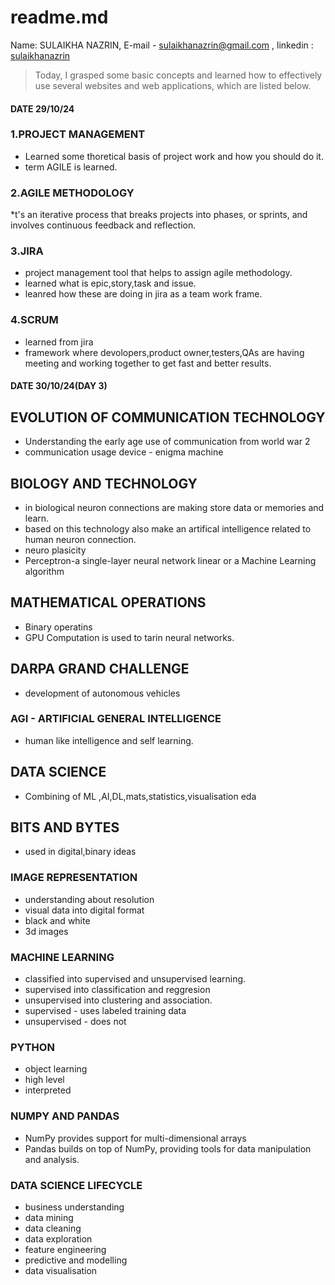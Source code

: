 # readme.md
Name: SULAIKHA NAZRIN, E-mail - sulaikhanazrin@gmail.com , linkedin : [sulaikhanazrin](www.linkedin.com/in/sulaikha-nazrin)
> Today, I grasped some basic concepts and learned how to effectively use several websites and web applications, which are listed below.

#### DATE 29/10/24 
### 1.PROJECT MANAGEMENT
* Learned some thoretical basis of project work and how you should do it.
* term AGILE is learned.
### 2.AGILE METHODOLOGY
*t's an iterative process that breaks projects into phases, or sprints, and involves continuous feedback and reflection.
### 3.JIRA
* project management tool that helps to assign agile methodology.
* learned what is epic,story,task and issue.
* leanred how these are doing in jira as a team work frame.
### 4.SCRUM
* learned from jira
* framework where devolopers,product owner,testers,QAs are having meeting and working together to get fast and better results.
#### DATE 30/10/24(DAY 3)
## EVOLUTION OF COMMUNICATION TECHNOLOGY
* Understanding the early age use of communication from world war 2
* communication usage device - enigma machine
## BIOLOGY AND TECHNOLOGY
* in biological neuron connections are making store data or memories and learn.
* based on this technology also make an artifical intelligence related to human neuron connection.
* neuro plasicity
* Perceptron-a single-layer neural network linear or a Machine Learning algorithm
## MATHEMATICAL OPERATIONS
* Binary operatins
* GPU Computation is used to tarin neural networks.
## DARPA GRAND CHALLENGE 
* development of autonomous vehicles
### AGI - ARTIFICIAL GENERAL INTELLIGENCE
* human like intelligence and self learning.
## DATA SCIENCE 
* Combining of ML ,AI,DL,mats,statistics,visualisation eda
## BITS AND BYTES 
* used in digital,binary ideas
### IMAGE REPRESENTATION
* understanding about resolution
* visual data into digital format
* black and white
* 3d images
### MACHINE LEARNING
* classified into supervised and unsupervised learning.
* supervised into classification and reggresion
* unsupervised into clustering and association.
* supervised - uses labeled training data
* unsupervised - does not
### PYTHON
* object learning
* high level
* interpreted
### NUMPY AND PANDAS
* NumPy provides support for multi-dimensional arrays
* Pandas builds on top of NumPy, providing tools for data manipulation and analysis.
### DATA SCIENCE LIFECYCLE
* business understanding
* data mining
* data cleaning
* data exploration
* feature engineering
* predictive and modelling
* data visualisation





